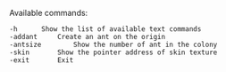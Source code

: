 Available commands:

	-h		Show the list of available text commands
	-addant		Create an ant on the origin 
	-antsize		Show the number of ant in the colony
	-skin		Show the pointer address of skin texture
	-exit		Exit

